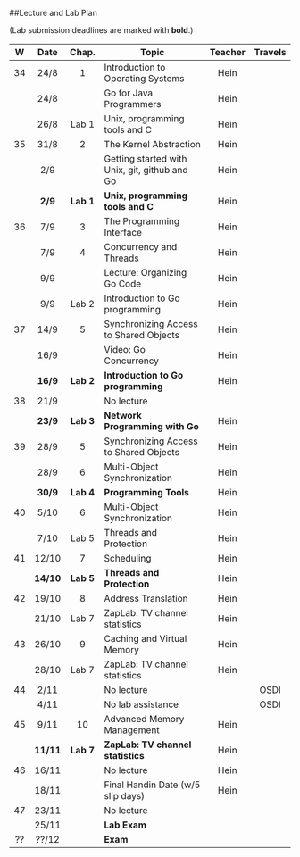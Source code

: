 ##Lecture and Lab Plan

(Lab submission deadlines are marked with **bold**.)

| W    |  Date     | Chap.     | Topic                                            | Teacher | Travels      |
|:----:|:---------:|:-----:    |--------------------------------------------------|:-------:|:------------:|
|  34  |  24/8     |   1       | Introduction to Operating Systems                |  Hein   |              |
|      |  24/8     |           | Go for Java Programmers                          |  Hein   |              |
|      |  26/8     | Lab 1     | Unix, programming tools and C                    |  Hein   |              |
|  35  |  31/8     |   2       | The Kernel Abstraction                           |  Hein   |              |
|      |  2/9      |           | Getting started with Unix, git, github and Go    |  Hein   |              |
|      |  **2/9**  | **Lab 1** | **Unix, programming tools and C**                |  Hein   |              |
|  36  |  7/9      |   3       | The Programming Interface                        |  Hein   |              |
|      |  7/9      |   4       | Concurrency and Threads                          |  Hein   |              |
|      |  9/9      |           | Lecture: Organizing Go Code                      |  Hein   |              |
|      |  9/9      | Lab 2     | Introduction to Go programming                   |  Hein   |              |
|  37  |  14/9     |   5       | Synchronizing Access to Shared Objects           |  Hein   |              |
|      |  16/9     |           | Video: Go Concurrency                            |  Hein   |              |
|      |  **16/9** | **Lab 2** | **Introduction to Go programming**               |  Hein   |              |
|  38  |  21/9     |           | No lecture                                       |         |              |
|      |  **23/9** | **Lab 3** | **Network Programming with Go**                  |  Hein   |              |
|  39  |  28/9     |   5       | Synchronizing Access to Shared Objects           |  Hein   |              |
|      |  28/9     |   6       | Multi-Object Synchronization                     |  Hein   |              |
|      |  **30/9** | **Lab 4** | **Programming Tools**                            |  Hein   |              |
|  40  |  5/10     |   6       | Multi-Object Synchronization                     |  Hein   |              |
|      |  7/10     | Lab 5     | Threads and Protection                           |  Hein   |              |
|  41  | 12/10     |   7       | Scheduling                                       |  Hein   |              |
|      | **14/10** | **Lab 5** | **Threads and Protection**                       |  Hein   |              |
|  42  | 19/10     |   8       | Address Translation                              |  Hein   |              |
|      | 21/10     | Lab 7     | ZapLab: TV channel statistics                    |  Hein   |              |
|  43  | 26/10     |   9       | Caching and Virtual Memory                       |  Hein   |              |
|      | 28/10     | Lab 7     | ZapLab: TV channel statistics                    |  Hein   |              |
|  44  |  2/11     |           | No lecture                                       |         | OSDI         |
|      |  4/11     |           | No lab assistance                                |         | OSDI         |
|  45  |  9/11     |  10       | Advanced Memory Management                       |  Hein   |              |
|      | **11/11** | **Lab 7** | **ZapLab: TV channel statistics**                |  Hein   |              |
|  46  | 16/11     |           | No lecture                                       |  Hein   |              |
|      | 18/11     |           | Final Handin Date (w/5 slip days)                |  Hein   |              |
|  47  | 23/11     |           | No lecture                                       |         |              |
|      | 25/11     |           | **Lab Exam**                                     |         |              |
|  ??  | ??/12     |           | **Exam**                                         |         |              |
